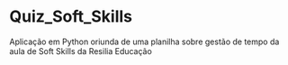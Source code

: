 # Quiz_Soft_Skills
Aplicação em Python oriunda de uma planilha sobre gestão de tempo da aula de Soft Skills da Resilia Educação
